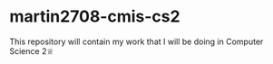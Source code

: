 # martin2708-cmis-cs2

This repository will contain my work that I will be doing in Computer Science 2♕

